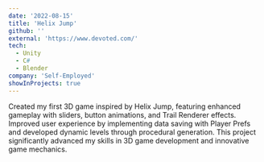 ```yaml
---
date: '2022-08-15'
title: 'Helix Jump'
github: ''
external: 'https://www.devoted.com/'
tech:
  - Unity
  - C#
  - Blender
company: 'Self-Employed'
showInProjects: true
---
```


Created my first 3D game inspired by Helix Jump, featuring enhanced gameplay with sliders, button animations, and Trail Renderer effects. Improved user experience by implementing data saving with Player Prefs and developed dynamic levels through procedural generation. This project significantly advanced my skills in 3D game development and innovative game mechanics.
